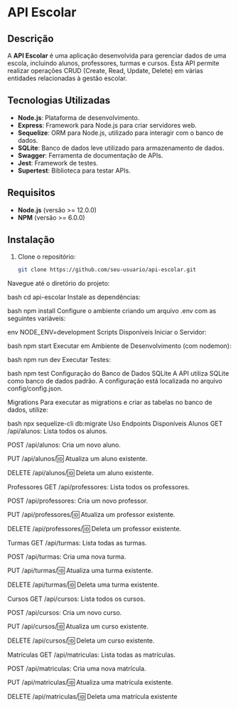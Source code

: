 # API Escolar

## Descrição

A **API Escolar** é uma aplicação desenvolvida para gerenciar dados de uma escola, incluindo alunos, professores, turmas e cursos. Esta API permite realizar operações CRUD (Create, Read, Update, Delete) em várias entidades relacionadas à gestão escolar.

## Tecnologias Utilizadas

- **Node.js**: Plataforma de desenvolvimento.
- **Express**: Framework para Node.js para criar servidores web.
- **Sequelize**: ORM para Node.js, utilizado para interagir com o banco de dados.
- **SQLite**: Banco de dados leve utilizado para armazenamento de dados.
- **Swagger**: Ferramenta de documentação de APIs.
- **Jest**: Framework de testes.
- **Supertest**: Biblioteca para testar APIs.

## Requisitos

- **Node.js** (versão >= 12.0.0)
- **NPM** (versão >= 6.0.0)

## Instalação

1. Clone o repositório:

   ```bash
   git clone https://github.com/seu-usuario/api-escolar.git
Navegue até o diretório do projeto:

bash
cd api-escolar
Instale as dependências:

bash
npm install
Configure o ambiente criando um arquivo .env com as seguintes variáveis:

env
NODE_ENV=development
Scripts Disponíveis
Iniciar o Servidor:

bash
npm start
Executar em Ambiente de Desenvolvimento (com nodemon):

bash
npm run dev
Executar Testes:

bash
npm test
Configuração do Banco de Dados
SQLite
A API utiliza SQLite como banco de dados padrão. A configuração está localizada no arquivo config/config.json.

Migrations
Para executar as migrations e criar as tabelas no banco de dados, utilize:

bash
npx sequelize-cli db:migrate
Uso
Endpoints Disponíveis
Alunos
GET /api/alunos: Lista todos os alunos.

POST /api/alunos: Cria um novo aluno.

PUT /api/alunos/:id: Atualiza um aluno existente.

DELETE /api/alunos/:id: Deleta um aluno existente.

Professores
GET /api/professores: Lista todos os professores.

POST /api/professores: Cria um novo professor.

PUT /api/professores/:id: Atualiza um professor existente.

DELETE /api/professores/:id: Deleta um professor existente.

Turmas
GET /api/turmas: Lista todas as turmas.

POST /api/turmas: Cria uma nova turma.

PUT /api/turmas/:id: Atualiza uma turma existente.

DELETE /api/turmas/:id: Deleta uma turma existente.

Cursos
GET /api/cursos: Lista todos os cursos.

POST /api/cursos: Cria um novo curso.

PUT /api/cursos/:id: Atualiza um curso existente.

DELETE /api/cursos/:id: Deleta um curso existente.

Matrículas
GET /api/matriculas: Lista todas as matrículas.

POST /api/matriculas: Cria uma nova matrícula.

PUT /api/matriculas/:id: Atualiza uma matrícula existente.

DELETE /api/matriculas/:id: Deleta uma matrícula existente